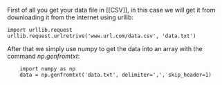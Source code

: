First of all you get your data file in [[CSV]], in this case we will get it from downloading it from the internet using urllib:
```jupyter
import urllib.request
urllib.request.urlretrive('www.url.com/data.csv', 'data.txt')
```

After that we simply use numpy to get the data into an array with the command *np.genfromtxt*:
```jupyter
	import numpy as np
	data = np.genfromtxt('data.txt', delimiter=',', skip_header=1)
```